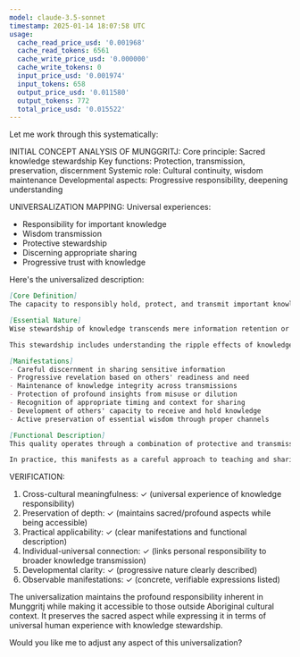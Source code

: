 ```yaml
---
model: claude-3.5-sonnet
timestamp: 2025-01-14 18:07:58 UTC
usage:
  cache_read_price_usd: '0.001968'
  cache_read_tokens: 6561
  cache_write_price_usd: '0.000000'
  cache_write_tokens: 0
  input_price_usd: '0.001974'
  input_tokens: 658
  output_price_usd: '0.011580'
  output_tokens: 772
  total_price_usd: '0.015522'
---
```


Let me work through this systematically:

INITIAL CONCEPT ANALYSIS OF MUNGGRITJ:
Core principle: Sacred knowledge stewardship
Key functions: Protection, transmission, preservation, discernment
Systemic role: Cultural continuity, wisdom maintenance
Developmental aspects: Progressive responsibility, deepening understanding

UNIVERSALIZATION MAPPING:
Universal experiences:
- Responsibility for important knowledge
- Wisdom transmission
- Protective stewardship
- Discerning appropriate sharing
- Progressive trust with knowledge

Here's the universalized description:

```markdown
[Core Definition]
The capacity to responsibly hold, protect, and transmit important knowledge while understanding its proper context, timing, and appropriate recipients. This includes discerning what should be shared, when, and with whom, while maintaining the integrity and depth of the knowledge through its transmission.

[Essential Nature]
Wise stewardship of knowledge transcends mere information retention or sharing. It represents a deep understanding of how knowledge lives and moves through human communities, requiring careful discernment of readiness, context, and appropriate transmission methods. This quality combines protective guardianship with skillful sharing, recognizing that some knowledge carries responsibilities and requires proper preparation to receive and handle appropriately.

This stewardship includes understanding the ripple effects of knowledge transmission, the importance of timing and readiness, and the responsibility to maintain knowledge's integrity while ensuring its survival through appropriate sharing. It acknowledges that certain knowledge can transform, empower, or potentially harm depending on how it is handled and shared.

[Manifestations]
- Careful discernment in sharing sensitive information
- Progressive revelation based on others' readiness and need
- Maintenance of knowledge integrity across transmissions
- Protection of profound insights from misuse or dilution
- Recognition of appropriate timing and context for sharing
- Development of others' capacity to receive and hold knowledge
- Active preservation of essential wisdom through proper channels

[Functional Description]
This quality operates through a combination of protective and transmissive capacities, constantly evaluating context, readiness, and appropriate methods of sharing. It requires developing acute sensitivity to others' preparedness and the potential impacts of knowledge, while maintaining a clear understanding of proper timing and appropriate forms of transmission. The steward must balance preservation with necessary sharing, ensuring knowledge remains alive and relevant while protecting its essential nature.

In practice, this manifests as a careful approach to teaching and sharing, where information is revealed progressively as understanding develops. It involves creating appropriate conditions for knowledge transmission, recognizing when others are ready to receive certain insights, and maintaining the integrity of knowledge through its movement between people and across time. This quality enables both the preservation of deep wisdom and its continued relevance through appropriate adaptation to new contexts.
```

VERIFICATION:
1. Cross-cultural meaningfulness: ✓ (universal experience of knowledge responsibility)
2. Preservation of depth: ✓ (maintains sacred/profound aspects while being accessible)
3. Practical applicability: ✓ (clear manifestations and functional description)
4. Individual-universal connection: ✓ (links personal responsibility to broader knowledge transmission)
5. Developmental clarity: ✓ (progressive nature clearly described)
6. Observable manifestations: ✓ (concrete, verifiable expressions listed)

The universalization maintains the profound responsibility inherent in Munggritj while making it accessible to those outside Aboriginal cultural context. It preserves the sacred aspect while expressing it in terms of universal human experience with knowledge stewardship.

Would you like me to adjust any aspect of this universalization?